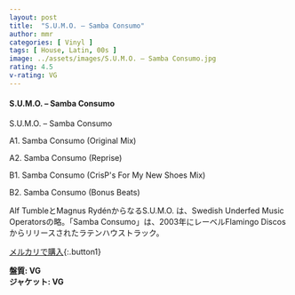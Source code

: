 ```yaml
---
layout: post
title:  "S.U.M.O. – Samba Consumo"
author: mmr
categories: [ Vinyl ]
tags: [ House, Latin, 00s ]
image: ../assets/images/S.U.M.O. – Samba Consumo.jpg
rating: 4.5
v-rating: VG
---
```


#### S.U.M.O. – Samba Consumo

S.U.M.O. – Samba Consumo

A1. Samba Consumo (Original Mix)

A2. Samba Consumo (Reprise)

B1. Samba Consumo (CrisP's For My New Shoes Mix)

B2. Samba Consumo (Bonus Beats)

Alf TumbleとMagnus RydénからなるS.U.M.O. は、Swedish Underfed Music Operatorsの略。「Samba Consumo」は、2003年にレーベルFlamingo Discosからリリースされたラテンハウストラック。

[メルカリで購入](https://jp.mercari.com/item/m71260292773?afid=6142608987){:.button1}

<div class="mt-4 mb-4 d-flex align-items-center">
<strong class="mr-1">盤質: VG</strong>
</div>
<div class="mt-4 mb-4 d-flex align-items-center">
<strong class="mr-1">ジャケット: VG</strong>
</div>
